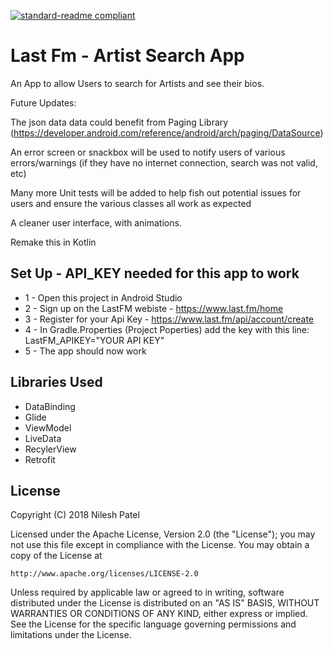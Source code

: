 [![standard-readme compliant](https://img.shields.io/badge/readme%20style-standard-brightgreen.svg?style=flat-square)](https://github.com/RichardLitt/standard-readme)



# Last Fm - Artist Search App

An App to allow Users to search for Artists and see their bios.


Future Updates:

The json data data could benefit from Paging Library (https://developer.android.com/reference/android/arch/paging/DataSource)

An error screen or snackbox will be used to notify users of various errors/warnings (if they have no internet connection, search was not valid, etc)

Many more Unit tests will be added to help fish out potential issues for users and ensure the various classes all work as expected

A cleaner user interface, with animations.

Remake this in Kotlin


## Set Up - API_KEY needed for this app to work

* 1 - Open this project in Android Studio
* 2 - Sign up on the LastFM webiste - https://www.last.fm/home
* 3 - Register for your Api Key - https://www.last.fm/api/account/create
* 4 - In Gradle.Properties (Project Poperties) add the key with this line: LastFM_APIKEY="YOUR API KEY"
* 5 - The app should now work


## Libraries Used

* DataBinding 
* Glide
* ViewModel
* LiveData
* RecylerView
* Retrofit



## License

Copyright (C) 2018 Nilesh Patel

Licensed under the Apache License, Version 2.0 (the "License");
you may not use this file except in compliance with the License.
You may obtain a copy of the License at

    http://www.apache.org/licenses/LICENSE-2.0

Unless required by applicable law or agreed to in writing, software
distributed under the License is distributed on an "AS IS" BASIS,
WITHOUT WARRANTIES OR CONDITIONS OF ANY KIND, either express or implied.
See the License for the specific language governing permissions and
limitations under the License.